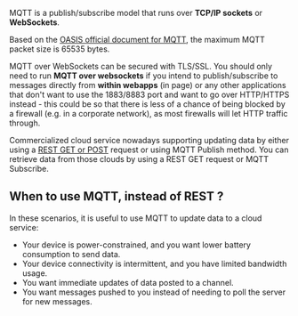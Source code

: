 MQTT is a publish/subscribe model that runs over **TCP/IP sockets** or **WebSockets**. 

Based on the [OASIS official document for MQTT](http://docs.oasis-open.org/mqtt/mqtt/v5.0/mqtt-v5.0.html), the maximum MQTT packet size is 65535 bytes.

MQTT over WebSockets can be secured with TLS/SSL. You should only need to run **MQTT over websockets** if you intend to publish/subscribe to messages directly from **within webapps** (in page) or any other applications that don't want to use the 1883/8883 port and want to go over HTTP/HTTPS instead - this could be so that there is less of a chance of being blocked by a firewall (e.g. in a corporate network), as most firewalls will let HTTP traffic through.

Commercialized cloud service nowadays supporting updating data by either using a [REST GET or POST]() request or using MQTT Publish method. You can retrieve data from those clouds by using a REST GET request or MQTT Subscribe.

## When to use MQTT, instead of REST ?

In these scenarios, it is useful to use MQTT to update data to a cloud service:
* Your device is power-constrained, and you want lower battery consumption to send data.
* Your device connectivity is intermittent, and you have limited bandwidth usage.
* You want immediate updates of data posted to a channel.
* You want messages pushed to you instead of needing to poll the server for new messages.
